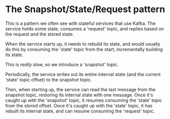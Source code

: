 # The Snapshot/State/Request pattern

This is a pattern we often see with stateful services that use Kafka. The service holds some state, consumes a 'request'
topic, and replies based on the request and the stored state.

When the service starts up, it needs to rebuild its state, and would usually do this by consuming the 'state' topic from
the start, incrementally building its state.

This is _really_ slow, so we introduce a 'snapshot' topic.

Periodically, the service writes out its entire internal state (and the current 'state' topic offset) to the snapshot
topic.

Then, when starting up, the service can read the last message from the snapshot topic, restoring its internal state with
one message. Once it's caught up with the 'snapshot' topic, it resumes consuming the 'state' topic from the stored
offset. Once it's caught up with the 'state' topic, it has rebuilt its internal state, and can resume consuming the
'request' topic.

